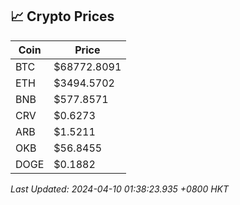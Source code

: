 ## 📈 Crypto Prices

| Coin | Price |
| ---- | ----- |
| BTC | $68772.8091 |
| ETH | $3494.5702 |
| BNB | $577.8571 |
| CRV | $0.6273 |
| ARB | $1.5211 |
| OKB | $56.8455 |
| DOGE | $0.1882 |

_Last Updated: 2024-04-10 01:38:23.935 +0800 HKT_